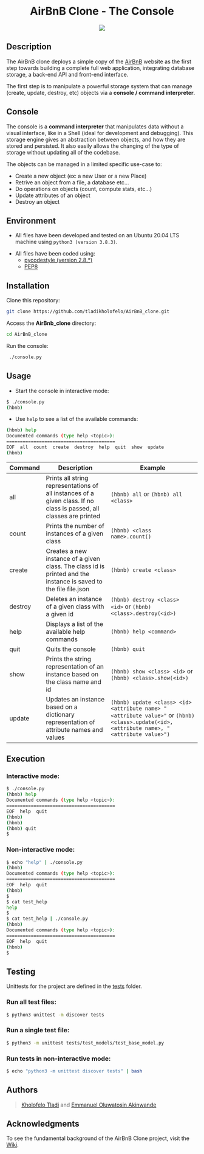 <h1 align="center">AirBnB Clone - The Console</h1>

<p align="center">
  <img src="https://user-images.githubusercontent.com/111233070/218312596-019b0dc8-04b7-48f6-b9f0-0f394282416d.png">
</p>

## Description
The AirBnB clone deploys a simple copy of the [AirBnB](https://www.airbnb.com/) website as the first step towards building a complete full web application, integrating database storage, a back-end API and front-end interface.

The first step is to manipulate a powerful storage system that can manage (create, update, destroy, etc) objects via a __console / command interpreter__.

## Console
The console is a __command interpreter__ that manipulates data without a visual interface, like in a Shell (ideal for development and debugging). This storage engine gives an abstraction between objects, and how they are stored and persisted. It also easily allows the changing of the type of storage without updating all of the codebase. 

The objects can be managed in a limited specific use-case to:
* Create a new object (ex: a new User or a new Place)
* Retrive an object from a file, a database etc…
* Do operations on objects (count, compute stats, etc…)
* Update attributes of an object
* Destroy an object

## Environment
- All files have been developed and tested on an Ubuntu 20.04 LTS machine using `python3 (version 3.8.3)`.
 <!-- Style guidelines -->
* All files have been coded using:
  * [pycodestyle (version 2.8.*)](https://pypi.org/project/pycodestyle/)
  * [PEP8](https://pep8.org/)

## Installation

Clone this repository:
```bash
git clone https://github.com/tladikholofelo/AirBnB_clone.git
```
Access the __AirBnb_clone__ directory:
```bash
cd AirBnB_clone
```
Run the console:
```bash
 ./console.py
```

## Usage

* Start the console in interactive mode:
```bash
$ ./console.py
(hbnb)
```

* Use `help` to see a list of the available commands:
```bash
(hbnb) help
Documented commands (type help <topic>):
========================================
EOF  all  count  create  destroy  help  quit  show  update
(hbnb)
```

Command | Description | Example
------- | ----------- | -------
all | Prints all string representations of all instances of a given class. If no class is passed, all classes are printed | ```(hbnb) all``` or ```(hbnb) all <class>```
count | Prints the number of instances of a given class | ```(hbnb) <class name>.count()```
create | Creates a new instance of a given class. The class id is printed and the instance is saved to the file file.json | ```(hbnb) create <class>```
destroy | Deletes an instance of a given class with a given id | ```(hbnb) destroy <class> <id>``` or ```(hbnb) <class>.destroy(<id>)```
help | Displays a list of the available help commands | ```(hbnb) help <command>```
quit | Quits the console | ```(hbnb) quit```
show | Prints the string representation of an instance based on the class name and id | ```(hbnb) show <class> <id>``` or ```(hbnb) <class>.show(<id>)```
update | Updates an instance based on a dictionary representation of attribute names and values | ```(hbnb) update <class> <id> <attribute name> "<attribute value>"``` or ```(hbnb) <class>.update(<id>, <attribute name>, "<attribute value>")```

## Execution

### Interactive mode:
```bash
$ ./console.py
(hbnb) help
Documented commands (type help <topic>):
========================================
EOF  help  quit
(hbnb)
(hbnb)
(hbnb) quit
$
```

### Non-interactive mode:
```bash
$ echo "help" | ./console.py
(hbnb)
Documented commands (type help <topic>):
========================================
EOF  help  quit
(hbnb)
$
$ cat test_help
help
$
$ cat test_help | ./console.py
(hbnb)
Documented commands (type help <topic>):
========================================
EOF  help  quit
(hbnb)
$
```

## Testing
Unittests for the project are defined in the [tests](./tests) folder.

### Run all test files:
```bash
$ python3 unittest -m discover tests
```

### Run a single test file:
```bash
$ python3 -m unittest tests/test_models/test_base_model.py
```

### Run tests in non-interactive mode: 
```bash
$ echo "python3 -m unittest discover tests" | bash
```

## Authors

> [Kholofelo Tladi](https://github.com/tladikholofelo) and
> [Emmanuel Oluwatosin Akinwande](https://github.com/Morakinyo75)

## Acknowledgments
To see the fundamental background of the AirBnB Clone project, visit the [Wiki](https://github.com/ralexrivero/AirBnB_clone/wiki).
